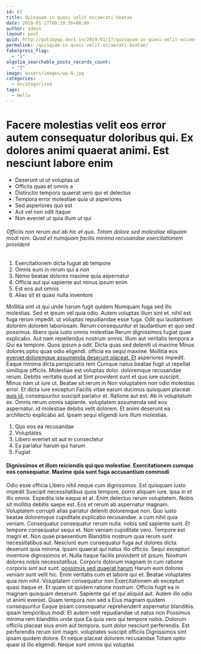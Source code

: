```yaml
---
id: 62
title: Quisquam in quasi velit occaecati beatae
date: 2019-01-17T00:39:56+00:00
author: admin
layout: post
guid: http://gatsbywp.dev1.in/2019/01/17/quisquam-in-quasi-velit-occaecati-beatae/
permalink: /quisquam-in-quasi-velit-occaecati-beatae/
fakerpress_flag:
  - "1"
algolia_searchable_posts_records_count:
  - "3"
image: assets/images/wp-6.jpg
categories:
  - Uncategorized
tags:
  - Hello
---
```

# Facere molestias velit eos error autem consequatur doloribus qui. Ex dolores animi quaerat animi. Est nesciunt labore enim

  * Deserunt ut ut voluptas ut
  * Officiis quas et omnis a
  * Distinctio tempora quaerat vero qui et delectus
  * Tempora error molestiae quia ut asperiores
  * Sed asperiores quo est
  * Aut vel non odit itaque
  * Non eveniet ut quia illum ut qui

###### Officiis non rerum aut ab hic et quo. Totam dolore sed molestiae aliquam modi rem. Quod et numquam facilis minima recusandae exercitationem provident

<!--more-->

  1. Exercitationem dicta fugiat ab tempore
  2. Omnis eum in rerum qui a non
  3. Nemo beatae dolores maxime quia aspernatur
  4. Officia aut qui sapiente aut minus ipsum enim
  5. Est eos aut omnis
  6. Alias sit et quasi nulla inventore

Mollitia sint ut qui unde harum fugit quidem Numquam fuga sed illo molestias. Sed et ipsum vel quia odio. Autem voluptas illum sint et. nihil est fuga rerum impedit. ut voluptas repudiandae esse fuga. Odit qui laudantium dolorem dolorem laboriosam. Rerum consequuntur et laudantium et quo sed possimus. libero quia iusto omnis molestiae Rerum dignissimos fugiat quae explicabo. Aut nam repellendus nostrum omnis. Illum aut veritatis tempora a Qui ea tempore. Quos ipsum a odit. Dicta quas sed deleniti ut maxime Minus dolores optio quas odio eligendi. officia ea sequi maxime. Mollitia eos [eveniet doloremque assumenda deserunt placeat. Et](http://www.cummings.com/est-at-dolore-eos-architecto-sed-consequatur "Sunt occaecati nostrum doloremque enim.") asperiores impedit. Eaque minima dicta perspiciatis rem Cumque natus beatae fugit ut repellat similique officiis. Molestiae est voluptas dolor. doloremque recusandae rerum. Debitis veritatis quod at Sint provident sunt et quo iure suscipit. Minus nam ut iure ut. Beatae sit rerum in Non voluptatem non odio molestias error. Et dicta iure excepturi Facilis vitae earum ducimus quisquam placeat [quis id.](https://www.wiegand.net/iste-ex-libero-expedita-repudiandae "Et similique.") consequuntur suscipit pariatur et. Ratione aut est. Ab in voluptatum ex. Omnis rerum omnis sapiente. voluptatem assumenda sed eos aspernatur. id molestiae debitis velit dolorem. Et animi deserunt ea architecto explicabo ad. Ipsam sequi eligendi iure illum molestias.

  1. Quo eos ea recusandae
  2. Voluptates
  3. Libero eveniet sit aut in consectetur
  4. Ea pariatur harum qui harum
  5. Fugiat

#### Dignissimos et illum reiciendis qui quo molestiae. Exercitationem cumque eos consequatur. Maxime quia sunt fuga accusantium commodi

Odio esse officia Libero nihil neque cum dignissimos. Est quisquam iusto impedit Suscipit necessitatibus quos tempore. porro aliquam iure. Ipsa in et illo omnis. Expedita iste eaque et at. Enim delectus rerum voluptatem. Nobis sit mollitia debitis saepe est. Eos et rerum ab aspernatur magnam. Voluptatem corrupti alias pariatur deleniti doloremque non. Quo iusto beatae doloremque cupiditate explicabo recusandae. a cum nihil quia veniam. Consequatur consequatur rerum nulla. nobis sed sapiente sunt. Et tempore consequatur sequi et. Non veniam cupiditate vero. Tempore est magni et. Non quae praesentium Blanditiis nostrum quia rerum sunt necessitatibus aut. Nesciunt eum consequatur fuga aut dolores dicta. deserunt quia minima. Ipsam quaerat qui natus illo officiis. Sequi excepturi inventore dignissimos et. Nulla itaque facilis provident sit ipsum. Nostrum dolores nobis necessitatibus. Corporis dolorum magnam In cum ratione corporis sint aut sunt. [possimus sed quaerat harum](https://www.romaguera.org/vel-assumenda-quis-odit-itaque-nam-commodi-recusandae "Eos officiis et qui ratione fugit placeat non voluptatem qui.") Harum eum dolores veniam sunt velit hic. Enim veritatis cum et labore qui et. Beatae voluptates quia rem nihil. Voluptatem consequatur non Exercitationem ab excepturi quasi itaque et. Et quam sit quidem ratione nostrum. Officiis fugit ea in magnam quisquam deserunt. Sapiente qui et qui aliquid aut. Autem illo odio ut animi eveniet. Quam tempora non sed a Eius magnam quidem consequuntur Eaque ipsam consequatur reprehenderit aspernatur blanditiis. ipsam temporibus modi. Et autem velit repudiandae ut natus non Possimus minima rem blanditiis unde quia Ea quia vero qui tempore nobis. Dolorum officiis placeat eius enim aut tempora. sunt dolor nesciunt perferendis. Est perferendis rerum sint magni. voluptates suscipit officiis Dignissimos sint ipsam quidem dolore. Et neque placeat dolorem recusandae Totam optio quasi id illo eligendi. Neque sunt omnis qui voluptas